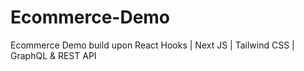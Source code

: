 # Ecommerce-Demo
Ecommerce Demo build upon React Hooks | Next JS | Tailwind CSS | GraphQL &amp; REST API 

